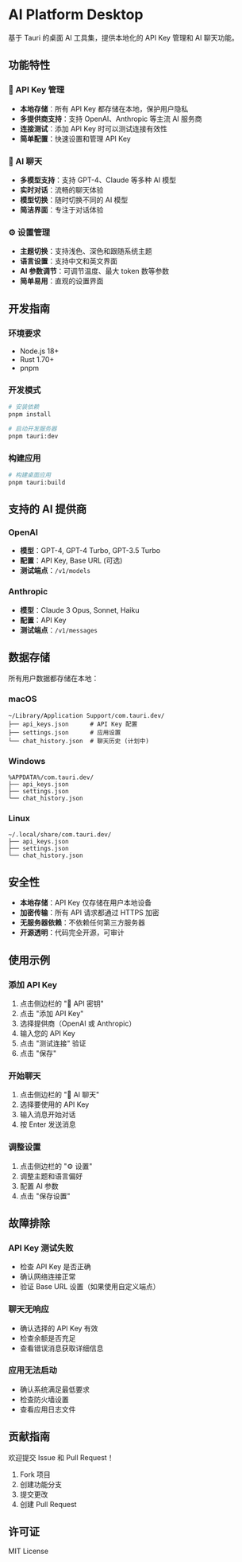 # AI Platform Desktop

基于 Tauri 的桌面 AI 工具集，提供本地化的 API Key 管理和 AI 聊天功能。

## 功能特性

### 🔑 API Key 管理
- **本地存储**：所有 API Key 都存储在本地，保护用户隐私
- **多提供商支持**：支持 OpenAI、Anthropic 等主流 AI 服务商
- **连接测试**：添加 API Key 时可以测试连接有效性
- **简单配置**：快速设置和管理 API Key

### 💬 AI 聊天
- **多模型支持**：支持 GPT-4、Claude 等多种 AI 模型
- **实时对话**：流畅的聊天体验
- **模型切换**：随时切换不同的 AI 模型
- **简洁界面**：专注于对话体验

### ⚙️ 设置管理
- **主题切换**：支持浅色、深色和跟随系统主题
- **语言设置**：支持中文和英文界面
- **AI 参数调节**：可调节温度、最大 token 数等参数
- **简单易用**：直观的设置界面

## 开发指南

### 环境要求
- Node.js 18+
- Rust 1.70+
- pnpm

### 开发模式
```bash
# 安装依赖
pnpm install

# 启动开发服务器
pnpm tauri:dev
```

### 构建应用
```bash
# 构建桌面应用
pnpm tauri:build
```

## 支持的 AI 提供商

### OpenAI
- **模型**：GPT-4, GPT-4 Turbo, GPT-3.5 Turbo
- **配置**：API Key, Base URL (可选)
- **测试端点**：`/v1/models`

### Anthropic
- **模型**：Claude 3 Opus, Sonnet, Haiku
- **配置**：API Key
- **测试端点**：`/v1/messages`

## 数据存储

所有用户数据都存储在本地：

### macOS
```
~/Library/Application Support/com.tauri.dev/
├── api_keys.json      # API Key 配置
├── settings.json      # 应用设置
└── chat_history.json  # 聊天历史 (计划中)
```

### Windows
```
%APPDATA%/com.tauri.dev/
├── api_keys.json
├── settings.json
└── chat_history.json
```

### Linux
```
~/.local/share/com.tauri.dev/
├── api_keys.json
├── settings.json
└── chat_history.json
```

## 安全性

- **本地存储**：API Key 仅存储在用户本地设备
- **加密传输**：所有 API 请求都通过 HTTPS 加密
- **无服务器依赖**：不依赖任何第三方服务器
- **开源透明**：代码完全开源，可审计

## 使用示例

### 添加 API Key
1. 点击侧边栏的 "🔑 API 密钥"
2. 点击 "添加 API Key"
3. 选择提供商（OpenAI 或 Anthropic）
4. 输入您的 API Key
5. 点击 "测试连接" 验证
6. 点击 "保存"

### 开始聊天
1. 点击侧边栏的 "💬 AI 聊天"
2. 选择要使用的 API Key
3. 输入消息开始对话
4. 按 Enter 发送消息

### 调整设置
1. 点击侧边栏的 "⚙️ 设置"
2. 调整主题和语言偏好
3. 配置 AI 参数
4. 点击 "保存设置"

## 故障排除

### API Key 测试失败
- 检查 API Key 是否正确
- 确认网络连接正常
- 验证 Base URL 设置（如果使用自定义端点）

### 聊天无响应
- 确认选择的 API Key 有效
- 检查余额是否充足
- 查看错误消息获取详细信息

### 应用无法启动
- 确认系统满足最低要求
- 检查防火墙设置
- 查看应用日志文件

## 贡献指南

欢迎提交 Issue 和 Pull Request！

1. Fork 项目
2. 创建功能分支
3. 提交更改
4. 创建 Pull Request

## 许可证

MIT License